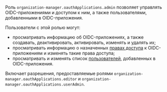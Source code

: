 Роль `organization-manager.oauthApplications.admin` позволяет управлять OIDC-приложениями и доступом к ним, а также пользователями, добавленными в OIDC-приложения.

Пользователи с этой ролью могут:
* просматривать информацию об OIDC-приложениях, а также создавать, деактивировать, активировать, изменять и удалять их;
* просматривать информацию о назначенных [правах доступа](../../../iam/concepts/access-control/index.md) к OIDC-приложениям и изменять такие права доступа;
* просматривать и изменять список [пользователей](../../../overview/roles-and-resources.md#users), добавленных в OIDC-приложения.

Включает разрешения, предоставляемые ролями `organization-manager.oauthApplications.editor` и `organization-manager.oauthApplications.userAdmin`.